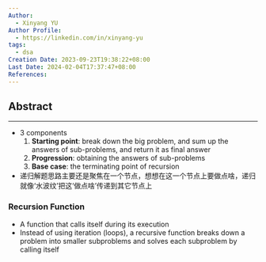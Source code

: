 ```yaml
---
Author:
  - Xinyang YU
Author Profile:
  - https://linkedin.com/in/xinyang-yu
tags:
  - dsa
Creation Date: 2023-09-23T19:38:22+08:00
Last Date: 2024-02-04T17:37:47+08:00
References: 
---
```

## Abstract
---
- 3 components
	1. **Starting point**: break down the big problem, and sum up the answers of sub-problems, and return it as final answer
	2. **Progression**: obtaining the answers of sub-problems
	3. **Base case**: the terminating point of recursion
- 递归解题思路主要还是聚焦在一个节点，想想在这一个节点上要做点啥，递归就像‘水波纹’把这‘做点啥’传递到其它节点上

### Recursion Function
- A function that calls itself during its execution
- Instead of using iteration (loops), a recursive function breaks down a problem into smaller subproblems and solves each subproblem by calling itself
